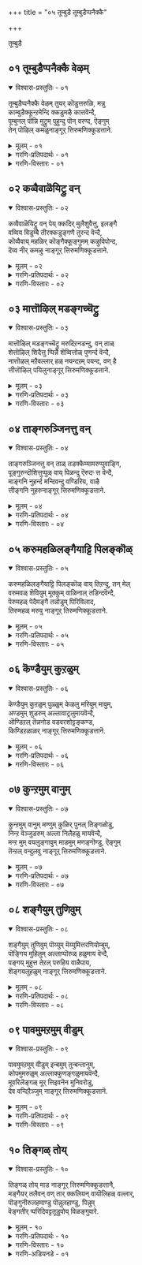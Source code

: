 +++
title = "०५ तूम्बुडै तूम्बुडैप्पनैक्कै"

+++

तूम्बुडै


## ०१ तूम्बुडैप्पनैक्कै वेऴम्

<details open><summary>विश्वास-प्रस्तुतिः - ०१</summary>

तूम्बुडैप्पनैक्कै वेऴम् तुयर् कॊडुत्तरुळि, मन्नु  
काम्बुडैक्कून्ऱमेन्दि क्कडुमऴै कात्तवॆन्दै,  
पूम्बुनल् पॊन्नि मुट्रुम् पुहुन्दु पॊन् वरण्द, ऎङ्गुम्  
तेन् पॊऴिल् कमळुनाङ्गूर् त्तिरुमणिक्कूडत्ताने.
</details>

<details><summary>मूलम् - ०१</summary>

तूम्बुडैप्पनैक्कै वेऴम् तुयर् कॊडुत्तरुळि, मन्नु  
काम्बुडैक्कून्ऱमेन्दि क्कडुमऴै कात्तवॆन्दै,  
पूम्बुनल् पॊन्नि मुट्रुम् पुहुन्दु पॊन् वरण्द, ऎङ्गुम्  
तेन् पॊऴिल् कमळुनाङ्गूर् त्तिरुमणिक्कूडत्ताने.
</details>

<details><summary>गरणि-प्रतिपदार्थः - ०१</summary>

तूम्बु उडै = नाळ\(रन्ध्र\)विरुव, पणै = बिदिरिनन्तॆ इरुव, कै = सॊण्डलिन, वेऴम् = आनॆय, तुयर् = दुःखवन्नु, कॊडुत्तरुळि = कळॆदु अनुग्रहिसिद, मन्नु = समृद्धियागि बॆळॆद, काम्बु उडै = बिदिरिन मॆळॆगळन्नुळ्ळ, कुन्ऱम् = बॆट्टवन्नु, एन्दि = ऎत्तिहिडिदु, कडु मऴै तन्दॆयु\(स्वामियु\), पू पुनल् पॊन्नि = सॊबगिन प्रवाहवन्नुळ्ळ कावेरि नदियु, मुट्रुम् = पूर्तियागि, पुहुन्दु = हरिदु, पॊन् वरण्ड = चिन्नवन्नु तळ्ळिकॊण्डु तरुव, ऎङ्गुम् = ऎल्ल कडॆयू, तेन् पॊऴिल् कमऴुम् = मधुविनिन्द तुम्बिद तोपुगळल्लि परिमळिसुत्तिरुव, नाङ्गूर् = तिरुनाङ्गूरिन, तिरुमणिकूडत्ताने = तिरुमणि कूडम् ऎन्नुव क्षेत्रदल्लि नॆलसिरुववने. 
</details>

<details><summary>गरणि-विस्तारः - ०१</summary>

बिदिरिनन्तॆ उद्दवागि नाळविरुव सॊण्डिलिन आनॆयन्नु अदर दुःखदिन्द पारुमाडि अनुग्रहिसिद मत्तु समृद्धियागि बॆळॆद बिदिरमॆळॆगळन्नुळ्ळ बॆट्टवन्नु ऎत्ति हिडिदु मळॆयन्नु तडॆद स्वामियु सॊबगिन प्रवाहवन्नुळ्ळ कावेरि नदियु पूर्तियागि हरिदु चिन्नवन्नु तळ्ळिकॊण्डु तरुव मत्तु मधुविनिन्द तुम्बिद परिमळिसुव तोपुगळ तिरुनाङ्गूरिन तिरुमणि कूडम् ऎम्ब क्षेत्रदल्लि नॆलसिरुववने. 

तिरुनाङ्गूरिन तिरुमणिकूडम् ऎम्ब क्षेत्रदल्लि अर्चावतारियागि स्वामियु सुन्दरवाद प्रकृतिय नडुवॆ नॆलसिद्दानॆ. अल्लि कावेरि नदियु सॊबगिनिन्द पूर्तियागि प्रवहिसुत्तदॆ. अदु चिन्नवन्नु तळ्ळिकॊण्डु आ क्षेत्रक्कॆ तन्दु हाकुत्तदॆ. अदर दडदल्लि अन्दवाद हसुराद दट्टवाद तोपुगळिवॆ. अवुगळॆल्लवू मधुविनिन्दलू हूगळ कम्पिनिन्दलू तुम्बि तुळुकुत्तवॆ. अल्लि नॆलसिरुव स्वामियू हागॆये मधुरसुन्दरनू परमकृपाळुवू. हिन्दॆ, आनॆयॊन्दक्कॆ ऒदगिद कडुदुःखवन्नु परिहरिसि अदन्नु अनुग्रहिसिद श्रीमन्नारायणने अवनु. बिरुसुमळॆयिन्द गोवुगळन्नू गोवळरन्नू रक्षिसुवुदक्कागि बिदिरुमॆळॆगळिन्द तुम्बिद गोवर्धनगिरियन्ने ऎत्ति हिडिदु मळॆयन्नु तडॆद बालकृष्णने अवनु.
</details>


## ०२ कव्वैवाळॆयिट्रु वन्

<details open><summary>विश्वास-प्रस्तुतिः - ०२</summary>

कव्वैवाळॆयिट्रु वन् पेय् क्कदिर् मुलैशुवैत्तु, इलङ्गै  
वव्विय विडुम्बै तीरक्कडुङ्गणै तुरन्द वॆन्दै,  
कॊव्वैवाय् महळिर् कॊङ्गैक्कूङ्गुमम् कऴुविपोन्द,  
दॆय्व नीर् कमऴु नाङ्गूर् त्तिरुमणिक्कूडत्ताने.
</details>

<details><summary>मूलम् - ०२</summary>

कव्वैवाळॆयिट्रु वन् पेय् क्कदिर् मुलैशुवैत्तु, इलङ्गै  
वव्विय विडुम्बै तीरक्कडुङ्गणै तुरन्द वॆन्दै,  
कॊव्वैवाय् महळिर् कॊङ्गैक्कूङ्गुमम् कऴुविपोन्द,  
दॆय्व नीर् कमऴु नाङ्गूर् त्तिरुमणिक्कूडत्ताने.
</details>

<details><summary>गरणि-प्रतिपदार्थः - ०२</summary>

कव्वै = गद्दलमाडुववळू, वाळ् ऎयिऱु = कत्तियन्तॆ हरितवाद हल्लुगळुळ्ळवळू, वल् = बलिष्ठळू आद, पेय् = राक्षसिय, कदिर् मुलै = हॊळॆयुव मॊलॆयन्नु, शुवैत्तु = रुचिनॊडिदवनू, इलङ्गै = लङ्कॆयन्नु वव्विय = आवरिसिरुव, इडुम्बै = केडु, तीर = मुगियुवन्तॆ, कडुङ्गणै \(कडुकणै\) = क्रूरवाद बाणाळन्नु, तुरन्द = बिट्टवनू आद, ऎन्दै = स्वामियु, कॊव्वैवाय् महळिर् = = तॊण्डॆहणिन तुटिगळुळ्ळमहिळॆयर, कॊङ्गै = स्तनगळिगॆ सवरिद, कुङ्गुमम् = कुङ्कुमवन्नु, कऴुवि = तॊळॆदु \(तॊळॆयुवुदक्कागि\), पोन्द = हरिदु बरुव, दॆय् वम् नीर् = दिव्यवाद तीर्थवु, कमऴुम् = परिमळिसुव, नाङ्गूर् = तिरुनाङ्गूरिन तिरुमणि कूडत्ताने = तिरुमणिकूडम् क्षेत्रद स्वामिये. 
</details>

<details><summary>गरणि-विस्तारः - ०२</summary>

गद्दल माडुववळू, कत्तियन्तॆ हरितवाद हल्लुगळुळ्ळवलू, बलिष्ठळू आद राक्षसिय \(तोरिकॆय\) हॊळॆयुव मॊलॆयन्नु रुचिनोडिदवनू, लङ्कॆयन्नु हिडिदिरुव केडु मुगियुवन्तॆ क्रूरवाद बाणगळन्नु बिट्टवनू आद नम्म स्वामियु तॊण्डेहण्णिन तुटिगळुळ्ळ हॆङ्गसर स्तनगळिगॆ सवरिद कुङ्कुमवन्नु तॊळॆदु \(तॊळॆयुवुदक्कागि\) हरिदु बरुव दिव्यतीर्थवु परिमळिसुव तिरुनाङ्गूरिन तिरुमणिकूडम् ऎम्ब क्षेत्रद स्वामिये. 

तिरुमणिकूडम् क्षेत्रदल्लि हरियुव कावेरिनदियु दिव्यवाद परिमळदिन्द कूडिद तीर्थवुळ्ळद्दु. तॊण्डॆयहण्णिनन्तॆ सॊबगिन चॆन्दुटिगळ सुन्दरियरु अदरल्लि मीयुवाग तम्म स्तनगळिगॆ सवरिकॊण्डिरुव परिमळ कुङ्कुमवन्नु तॊळॆदुहाकुत्तारॆ. आ दिव्यपरिमळवन्ने हॊत्तु तरुवुदु आ नदिय नीरु. अदर दडदल्लिये सर्वेश्वरनु दिव्यसुन्दरनागि, अर्चास्वरूपनागि, नॆलसिद्दानॆ. हिन्दॆ, ऎळॆय कन्दनागिरुवागले क्रूरियू वक्ररूपद कोरॆहल्लुगळ राक्षसियू आद पूतनिय तोरिकॆय हॊळॆयुव मॊलॆय विषपूरितवाद हालन्नु कुडिदु आनन्दिसिद श्रीकृष्णनू, लङ्कॆयल्लि तुम्बिकॊण्डिद्द दुष्टराक्षसकुलवन्ने तन्न तीक्ष्णवाद बाणगळिन्द नाशपडिसिद श्रीरामनू अवने.
</details>


## ०३ मात्तॊऴिल् मडङ्गच्चॆट्रु

<details open><summary>विश्वास-प्रस्तुतिः - ०३</summary>

मात्तॊऴिल् मडङ्गच्चॆट्रु मरुदिऱनडन्दु, वन् ताळ्  
शेत्तॊऴिल् शिदैत्तु प्पिन्नै शॆव्वित्तोळ् पुणर्न्द वॆन्दै,  
नात्तॊऴल् मऱैवल्लार् हळ् नयन्दऱम् पयन्द, वण् है  
त्तीत्तॊऴिल् पयिलुनाङ्गूर् त्तिरुमणिक्कूडत्तानॆ.
</details>

<details><summary>मूलम् - ०३</summary>

मात्तॊऴिल् मडङ्गच्चॆट्रु मरुदिऱनडन्दु, वन् ताळ्  
शेत्तॊऴिल् शिदैत्तु प्पिन्नै शॆव्वित्तोळ् पुणर्न्द वॆन्दै,  
नात्तॊऴल् मऱैवल्लार् हळ् नयन्दऱम् पयन्द, वण् है  
त्तीत्तॊऴिल् पयिलुनाङ्गूर् त्तिरुमणिक्कूडत्तानॆ.
</details>

<details><summary>गरणि-प्रतिपदार्थः - ०३</summary>

मा = कुदुरॆय, तॊऴिल् = कॆलसवु, मडङ्ग = अडगुवन्तॆ माडि, शॆट्रु = \(अदन्नु\) कॊन्दु, मरुदु = मत्तिमरगळु, इऱ = मुरिदुबीळुवन्तॆ, नडन्दु = नडॆदुहोगि, वल् ताळ् = बलवाद कालुगळुळ्ळ, शे = वृषभगळ, तॊऴिल् = कॆलसवन्नु, शिदैत्तु = भङ्गपडिसि, पिन्निअ = नप्पिन्नैदेविय, शॆव्वि तोळ् = कॆम्पगॆ सुन्दरवाद, तोळन्नु, पुणर्न्द = आलिङ्गिसिद, ऎन्दै = स्वामियु, ना = नालगॆय, तॊऴिल् = कॆलसवाद, मऱैवल्लार्‍ हळ् = वेदपारायणवन्नु बल्लवरु, \(परिशुद्धवागि वेदगळन्नुच्चरिसबल्लवरु\) नयन्दु = आसक्तियिन्द, अऱम् = धर्मवन्नु, पयन्द = नडॆसिकॊण्डु \(आचरिसुव\) बरुव, वण् कै = उदारवाद कैगळुळ्ळ, ती = अग्नि, तिऴिल् = कार्यवन्नु, पयलुम् = आचरिसुव नाङ्गूर् = तिरुनाङ्गूरिन, तिरुमणिक्कूडत्ताने = तिरुमणिकूडम् क्षेत्रद स्वामिये. 
</details>

<details><summary>गरणि-विस्तारः - ०३</summary>

कुदुरॆय कॆलसवन्नु अडगिसि अदन्नु कॊन्दु, मत्तीमरगळु मुरिदु बीळुवन्तॆ अवुगळ नडुवॆ नडॆदु होगि, बलवाद कालुगळुळ्ळ वृषभगळ कॆलसवन्नु भङ्गपडिसि, नप्पिन्नैदेविय कॆन्दावरॆयन्तॆ सुन्दरवाद तोळन्नु आलिङ्गिसिद स्वामियु, नालगॆय कॆलसवाद वेदगळन्नुच्चरिसबल्ल, आसक्तियिन्द धर्मवन्नाचरिसुव, उदारवाद कैगळुळ्ळवरु अग्निकार्यदल्लि तॊडगिरुववरु वासिसुव तिरुनाङ्गूरिन तिरुमणिकूडम् क्षेत्रद स्वामिये. 

तिरुनाङ्गूरिन तिरुमणिक्कूडम् क्षेत्रदल्लि वासिसुवरुविद्यावन्तरु. अवरु ऎडॆबिडदॆ वेदगळन्नु पठिसुत्ता, इतररिगॆ कलिसुत्ता कालकळॆयुत्तारॆ. अवरु धर्मिष्ठरु. धर्मवन्नु स्वल्पवू तप्पदॆ आचरिसुत्तारॆ. मूरुवेळॆगळल्लि अग्निकार्यवन्नु माडुत्तारॆ. अवरु कॊडुगैयवरु. आ क्षेत्रदल्लि सर्वेश्वरनु दिव्यसुन्दरनागि अर्चास्वरूपनागि नॆलसिद्दानॆ. अवनु अद्भुतसाहसगळन्नु नडॆसि अच्चरिगॊळिसिद श्रीकृष्णने. बालकनागिद्दाग, अवनन्नु कॊल्ललु कुदुरॆय रूपवन्नु तळॆदु अवन मेलॆ नुग्गि बन्द केशि ऎम्ब राक्षसनन्नु, अवन तॆरॆद बायॊळक्कॆ तन्न तोळन्नु तूरिसि, बायन्नु सीळि कॊन्दु हाकिदनु. दिट्टवागि ऎत्तरवागि बॆळॆदु निन्तिद्द ऎरडु \(अवळि\) मत्ति मरगळ नडुवॆ अम्बॆगाळिट्टु नडॆदु होगि, अवॆरडन्नू मुरिदुबीळिसिदनु. अवनु दॊड्डवनाद बळिक, महाबलिष्ठवाद एळु ऎत्तुगळन्नु अवनॊब्बने अडगिसिदनु. आ साहसकार्यक्कॆ शुल्कवाद नप्पिन्नैदेवियन्नु मदुवॆयादनु.
</details>


## ०४ ताङ्गरुञ्जिनत्तु वन्

<details open><summary>विश्वास-प्रस्तुतिः - ०४</summary>

ताङ्गरुञ्जिनत्तु वन् ताळ् तडक्कैम्मामरुप्पुवाङ्गि,  
पूङ्गुरुन्दॊशित्तुप्पुळ् वाय् पिळन्दु ऎरुदर्‍ त्त वॆन्दै,   
माङ्गनि नुहर्न्द मन्दिवन्दु वण्डिरिय, वाऴै  
त्तीङ्गनि नुहरुनाङ्गूर् त्तिरुमणिक्कूडत्ताने.
</details>

<details><summary>मूलम् - ०४</summary>

ताङ्गरुञ्जिनत्तु वन् ताळ् तडक्कैम्मामरुप्पुवाङ्गि,  
पूङ्गुरुन्दॊशित्तुप्पुळ् वाय् पिळन्दु ऎरुदर्‍ त्त वॆन्दै,   
माङ्गनि नुहर्न्द मन्दिवन्दु वण्डिरिय, वाऴै  
त्तीङ्गनि नुहरुनाङ्गूर् त्तिरुमणिक्कूडत्ताने.
</details>

<details><summary>गरणि-प्रतिपदार्थः - ०४</summary>

ताङ्ग = भरिसलारद, अरु शिनत्तु= उग्रकोपद, वल् ताळ् = बलवाद कालुगळ, तडकै = दॊड्ड सॊण्डलिन, मा =आनॆय, मरुप्पु = दन्तवन्नु, वाङ्गि = मुरिदिट्टु, पू = हूबिट्टिरुव, कुरुन्दु = कुरुन्दमरवन्नु \(मत्तीमरवन्नु\), ऒशित्तु = मुरिदुहाकि, पुळुवाय् = पक्षिय बायन्नु, पिळन्दु = सीळि हाकि, ऎरुदु = ऎत्तुगळन्नु, अडर् त्त = अडगिसिद, ऎन्दै = स्वामियु, माकनि = माविनहण्णुगळन्नु, नुहर्न्द = उण्ड, मन्दि = कोतियु, वन्दु = बन्दु, वण्डु इरिय = दुम्बिगळु चॆदरिहोगुवन्तॆ, तीम् = मधुरवाद, वाळै कनि= बाळॆय हण्णुगळन्नु, नुहरुम् = तिन्नुव, नाङ्गूर् = तिरुनाङ्गूरिन, तिरुमणिक्कूडात्ताने = तिरुमणिगूडम् क्षेत्रद स्वामिये. 
</details>

<details><summary>गरणि-विस्तारः - ०४</summary>

ताळलारदष्टु उग्रकोपद, बलवाद कालुगळ, दॊड्ड सॊण्डिलिन, आनॆय दन्तवन्नु मुरिदिट्टु, हूबिट्टिरुव मत्तीमरगळन्नु मुरिदुहाकि, पक्षियबयन्नु सीळि, ऎत्तुगळन्नु अडगिसिद स्वामियु माविनहण्णुगळन्नु तिन्दु कोतिगळु बन्दु, दुम्बिगळु चॆदरि होगुवन्तॆ मधुरवाद बाळॆय हण्णुगळन्नु तिन्नुव तिरुनाङ्गूरिन तिरुमणिक्कूडम् क्षेत्रद स्वामिये. 

तिरुमणिक्कूडम् क्षेत्रदल्लि माविन हण्णुगळू बाळॆय हण्णुगळू हेरळवागि बॆळॆयुत्तवॆ. अवुगळ मधुवन्नु सेविसलु दुम्बिगळ हिण्डुगळु आ मरगळल्लि मुसुरिकॊण्डिरुत्तवॆ. आदरॆ, अल्लिगॆ नुग्गि बन्द कोतिगळु आ दुम्बिगळन्नु चॆदरिसि, माविन हण्णुगळन्नू बाळॆय हण्णुगळन्नू सन्तोषदिन्द तिन्दु आनन्दिसुत्तवॆ. आ क्षेत्रदल्लि मधुरवाद रूपदल्लि सर्वेश्वरनु नॆलसिद्दानॆ. अवने, हिन्दॆ, श्रीकृष्णनागि अवतरिसिदनु. अवनु चिक्कवनादागले अवळि मत्तीमरगळन्नु मुरिदुबीळिसिदनु. कडुकोपदिन्द अवनन्नु कॊल्ललु अवन मेलॆ नुग्गि बन्द कुवलयापीडवॆम्ब मद्दानॆय दन्तगळन्नु मुरिदु हाकिदनु. अवनन्नु कॊल्ललु बन्द बकपक्षिय \(बकासुरन\) कॊक्कुगळन्नु हिडिदु, सीळि, कॊन्दनु. दॊड्डवनाद मेलॆ अवने बलिष्ठवाद एळु ऎत्तुगळन्नू ऒब्बने ऎदुरिसि कट्टिहाकिदनु. इन्थ अपरिमित सामर्थ्यवुळ्ळवनु स्वामि.
</details>


## ०५ करुमहळिलङ्गैयाट्टि पिलङ्कॊळ्

<details open><summary>विश्वास-प्रस्तुतिः - ०५</summary>

करुमहळिलङ्गैयाट्टि पिलङ्कॊळ् वाय् तिऱन्दु, तन् मेल्  
वरुमवळ् शॆवियुम् मूक्कुम् वाळिनाल् तडिन्दवॆन्दै,  
पॆरुमहळ् पेदैमङ्गै तन्नॊडुम् पिरिविलाद,  
तिरुमहळ् मरुवु नाङ्गूर् तिरुमणिक्कूडत्ताने.
</details>

<details><summary>मूलम् - ०५</summary>

करुमहळिलङ्गैयाट्टि पिलङ्कॊळ् वाय् तिऱन्दु, तन् मेल्  
वरुमवळ् शॆवियुम् मूक्कुम् वाळिनाल् तडिन्दवॆन्दै,  
पॆरुमहळ् पेदैमङ्गै तन्नॊडुम् पिरिविलाद,  
तिरुमहळ् मरुवु नाङ्गूर् तिरुमणिक्कूडत्ताने.
</details>

<details><summary>गरणि-प्रतिपदार्थः - ०५</summary>

करुमहळ् = कनिकरविल्लदवळाद, इलङ्गैयाट्टि = लङ्कापट्टणक्कॆ ऒडॆयलू आदवळु, बिलम् कॊळ् = बिलद हागॆ इरुव, वाय् तिऱन्दु = बायि तॆरॆदु, तन् मेल् = तन्न मेलॆ, वरुमवळुम् = बरुववळ, शॆवियुम् मूक्कुम् = किवियन्नूमूगन्नू, वाळिनाल् = कत्तियिन्द, तडिन्द = कॊय्दु हाकिद, ऎन्दै = नन्न स्वामियु, पॆरुमहळ् = हिरिमॆयुळ्ळवळू, पेदै = मुग्धळू, आद, मङ्गै तन्नॊडुम् = देवियॊडनॆयू, पिरिवु इलाद= अगलिकॆयिल्लद, तिरुमहळ् = श्रीदेवियॊडनॆयू, मरुवु = नित्यवासमाडुव, नाङ्गूर् = तिरुनाङ्गूरिन, तिरुमणिक्कूडत्तानॆ = तिरुमणिक्कूडम् क्षेत्रद स्वामिये. 
</details>

<details><summary>गरणि-विस्तारः - ०५</summary>

कनिकरविल्लदवळू लङ्कापट्टणक्कॆ ऒडॆयळू आदवळु बिलद \(गुहॆय\) हागॆ इरुव बायि तॆरॆदु तन्न मेलॆ बन्दवळ किवियन्नू मूगन्नू कत्तियिन्द कॊय्दु हाकिद स्वामियु हिरिमॆयुळ्ळवळू मुग्धॆयू आद देवियॊडनॆयू अगलिकॆयिल्लद श्रीदेवियॊडनॆयू नित्यवासमाडुव तिरुनाङ्गूरिन तिरुमणिक्कूडम् क्षेत्रद स्वामिये. 

तिरुमणिक्कूडम् क्षेत्रदल्लि श्रीदेविभूदेविगळॊडनॆ नॆलसिरुव स्वामिये हिन्दॆ. श्रीरामनागि अवतरिसि, अवन मेलॆ गुहॆयन्तिरुव बायन्नु तॆरॆदु, अवनन्नु हिंसिसलु, नुग्गि बन्दशूर्पनखिय किविमूगुगळन्नु कॊय्दु अवळन्नु शिक्षिसिद्दु. 

भगवन्तन वक्षस्थलदल्लिये श्रीदेवियु ऎडॆबिडदॆ नॆलसिरुवुदरिन्द अवळ भगवन्तनिन्द ऎन्दॆन्दिगू अगलिकॆयिल्लदवळु.

पञ्चवटियल्लि श्रीरामनु सीतालक्ष्मणरॊडनॆ वनवासदल्लिद्दाग, लङ्कॆय राजनाद रावणासुरन तङ्गियाद शूर्पनखियु रामनन्नु कण्डु मोहिसिदळु. तन्नन्नु मदुवॆयागॆन्दू, अदक्कॆ अड्डियागिरुव सीतॆयन्नु तानु नुङ्गिबिडुवुदागियू हेळुत्ता अवळु दॊड्ड बायि तॆरॆदु मुन्नुग्गिदाग, लक्ष्मणनु अवळ किविमूगुगळन्नु कॊय्दु हाकि, अवळन्नु अपमानपडिसिदनु.
</details>


## ०६ कॆण्डैयुम् कुऱळुम्

<details open><summary>विश्वास-प्रस्तुतिः - ०६</summary>

कॆण्डैयुम् कुऱळुम् पुळ्ळुम् केऴलु मरियुम् मावुम्,  
अण्डमुम् शुडरुम् अल्लावाट्रलुमायवॆन्दै,  
ऒण्डिऱल् तॆन्ननोड वडवरशोट्टङ्कण्ड,  
किण्डिऱळाळर् नाङ्गूर् त्तिरुमणिक्कूडत्तानॆ.
</details>

<details><summary>मूलम् - ०६</summary>

कॆण्डैयुम् कुऱळुम् पुळ्ळुम् केऴलु मरियुम् मावुम्,  
अण्डमुम् शुडरुम् अल्लावाट्रलुमायवॆन्दै,  
ऒण्डिऱल् तॆन्ननोड वडवरशोट्टङ्कण्ड,  
किण्डिऱळाळर् नाङ्गूर् त्तिरुमणिक्कूडत्तानॆ.
</details>

<details><summary>गरणि-प्रतिपदार्थः - ०६</summary>

कॆण्डैयुम् = मीनू, कुऱळुम् = वामननू, पुळ्ळुम् = हंसवू, केऴलुम् = वराहवू, अरियुम् = नरसिंहनू, मावुम् = कुदुरॆयू, अण्डमुम् = ब्रह्माण्डवू, शुडरुम् = सूर्यचन्द्ररू, अल्ला आट्रलुम् = इतर ऎल्ला विशिष्टगुणगळुळ्ळ वस्तुगळू, आय = आगिरुव, ऎन्दै = स्वामियु, ऒण् तिऱल् = साटियिल्लद पराक्रमियाद, तॆन्नन् = दक्षिण्द \(पाण्ड्यदेशद\) राजनु, ओड = सोतु होगुवन्तॆयू, वड अरशु = उत्तरद \(पाण्ड्यनाडिन उत्तरद\) अरसु\(चोळराजनु\), ओट्टम् कण्ड = ओडुवन्तॆ माडिद, तिण् त्तिऱलाळर् = महापराक्रमिगळिरुव नाङ्गूर्= तिरुनाङ्गूरिन, तिरुमणिक्कूडत्ताने = तिरुमणिक्कूडम् क्षेत्रद स्वामिये. 
</details>

<details><summary>गरणि-विस्तारः - ०६</summary>

मीनू, वामननू, हंसवू, वराहवू, नरसिंहनू, कुदुरॆयू, ब्रह्माण्डवू, सूर्यचन्द्ररू, इतर ऎल्ला विशिष्टगुणगळुळ्ळ वस्तुगळू आगिरुव स्वामियु साटियिल्लद पराक्रमियाद पाण्ड्यराजनु सोतुहोगुवन्तॆयू, चोळराजनु ओडिहोगुवन्तॆयू माडिद महापराक्रमिगळु वासिसुव तिरुनाङ्गूरिन तिरुमणिक्कूडम् क्षेत्रद स्वामिये. 

तिरुमणिक्कूडम् क्षेत्रदल्लि वासिसुववरु महापराक्रमिगळु. आ क्षेत्रवन्नु आक्रमिसिकॊळ्ळलु बन्द दक्षिणद पाण्ड्यराजनू, उत्तरद चोळराजनू सोतु ओडिहोगुवन्तॆ माडिद कीर्तियुळ्ळवरु अवरु. अल्लि नॆलसिरुव सर्वेश्वरन पादसेवकरागि अवन अनुग्रहक्कॆ पात्रराद्दरिन्दले अवरिगॆ असदृशवाद आ पराक्रम. आ स्वामियु परमसमर्थनु. हिन्दॆ अवनु नाना अवतारगळन्नॆत्तिदवनु. ऒन्दॊन्दु अवतारदल्लू अवन कॆलसवॆन्दरॆ दुष्टशिक्षण मत्तु शिष्टरक्षण मत्तु भूभारनिरसन. भगवन्तनु मीनागि वेदगळन्नु उद्धरिसिदनु. नरसिंहनागि मत्तनाद हिरण्यकशिपुवन्नु कॊन्दु, अवन मगनाद सद्भक्तनाद प्रह्लादनन्नु अनुग्रहिसिदनु. कुदुरॆय रूपवन्नु तळॆदु ऎन्दरॆ हयग्रीव अवतारियागि वेदगळन्नु उद्धरिसिदनु. इवॆल्ल अल्लदॆ, तानु सृष्टिसिद ब्रह्माण्डवे आगि, जगज्ज्योतिगळॆनिसिद चन्द्रसूर्यरागि, सृष्टियल्लि विशिष्टगुणगळुळ्ल ऎल्ल वस्तुगळु आगि बॆळगिदनु. ऒट्टिनल्लि सृष्टिगॆ कारणनादवनू अवने, सृष्टियल्लिरु ऎल्ल वस्तुगळु अवने मत्तु अवुगळॆल्लदरॆ अन्तर्यामियागि अवुगळ निर्वाहकनागि इरुववनू अवने.
</details>


## ०७ कुन्ऱमुम् वानुम्

<details open><summary>विश्वास-प्रस्तुतिः - ०७</summary>

कुन्ऱमुम् वानुम् मण्णुम् कुळिर् पुनल् तिङ्गळोडु,  
निन्ऱ वॆञ्जुडरुम् अल्ला निलैहळु मायवॆन्दै,  
मन्ऱ मुम् वयलुङ्गावुम् माडमुम् मणङ्गॊण्डु, ऎङ्गुम्  
तॆन्ऱल् वन्दुलवु नाङ्गूर् त्तिरुमणिक्कूडत्ताने.
</details>

<details><summary>मूलम् - ०७</summary>

कुन्ऱमुम् वानुम् मण्णुम् कुळिर् पुनल् तिङ्गळोडु,  
निन्ऱ वॆञ्जुडरुम् अल्ला निलैहळु मायवॆन्दै,  
मन्ऱ मुम् वयलुङ्गावुम् माडमुम् मणङ्गॊण्डु, ऎङ्गुम्  
तॆन्ऱल् वन्दुलवु नाङ्गूर् त्तिरुमणिक्कूडत्ताने.
</details>

<details><summary>गरणि-प्रतिपदार्थः - ०७</summary>

कुन्ऱमुम् = बॆट्टगळू, वानुम् = बानू, मण्णुम् = भूमियू, कुळिर् पुनल् = तम्पाद प्रवाहगळू, तिङ्गळोडु = चन्द्रनू, निन्ऱ = नॆलॆयागिरुव, वॆम् शुडरुम् = सूर्यनू, अल्ला = इतर, निलैहळुम् = ऎल्ला नॆलॆगळू, आय = आगिरुव, वयलुम् = गद्दॆ बयलुगळू, कावुम् = तोटगळू, माडमुम् = महडिमनॆगळू, तॆन्ऱल् = तॆङ्कण गाळियु, मणम् कॊण्डु = परिमळवन्नु तुम्बिकॊण्डु, वन्दु = बन्दु, उलवुम् = हरिदाडुव \(बीसुव\), नाङ्गूर् = तिरुनाङ्गूरिन, तिरुमणिक्कूडत्ताने = तिरुमणिक्कूडम् क्षेत्रद स्वामिये. 
</details>

<details><summary>गरणि-विस्तारः - ०७</summary>

बॆट्टगळू बानू, नॆलवू, तम्पाद प्रवाहगळू \(सरोवरगळू\), चन्द्रनू, नॆलॆयागिरुव सूर्यनू, अल्लदॆ इतर ऎल्ला नॆलॆगळू आगिरुव स्वामियु दॊड्डबीदिगळू, गद्दॆ बयलुगळू, तोटगळू, महडिमनॆगळू, परिमळवन्नु तुम्बिकॊण्डु बन्दु बीसुव तॆङ्कणगाळियू उळ्ळ तिरुनाङ्गूरिन तिरुमणिक्कूडम् क्षेत्रद स्वामिये. 

पञ्चभूतगळाद नॆल, नीरु, गाळि, बॆळकु, आकाशगळु अवुगळिन्द आद ऎल्ल बगॆय वस्तुगळू ऎन्दरॆ बॆट्टगळु, भूमि, तम्पाद प्रवाहगळु, सरोवरगळु, चन्द्रसूर्यरु मत्तु इतर नक्षत्रवे मॊदलाद इतर नॆलॆयागिरुव वस्तुगळू आगिरुववनु भगवन्तने. दिव्यसुन्दरनाद अवनु नॆलसलु योग्यवागिरुवन्तॆ तिरुनाङ्गूरिन तिरुमणिक्कूडम् क्षेत्रवू सह विशालवाद बीदिगळिन्दलू, विस्तारवाद गद्दॆबयलुगळिन्दलू, सॊम्पाद तोपुतोटगळिन्दलू, अन्दवाद महडिमनॆगळिन्दलू कूडि शोभिसुत्तदॆ. तॆङ्कणगाळियू सह परिमळवन्नु तुम्बिकॊण्डु बन्दु अल्लि सुळिदाडुत्तदॆ. कण्मनगळन्नु ऎल्ल बगॆयल्लू तणिसुव आ क्षेत्रदल्लि मोहन मूर्तियागि भगवन्तनु कङ्गॊळिसुत्तानॆ.
</details>


## ०८ शङ्गैयुम् तुणिवुम्

<details open><summary>विश्वास-प्रस्तुतिः - ०८</summary>

शङ्गैयुम् तुणिवुम् पॊय्युम् मॆय्युमित्तरणियोम्बुम्,  
पॊङ्गिय मुहिलुम् अल्लाप्पॊरुळ् हळुमाय वॆन्दै,  
पङ्गय् मुहुत्त तेऱल् परुहिय वाळैपाय,  
शॆङ्गयलुहळुम् नाङ्गूर् त्तिरुमणिक्कूडत्ताने.
</details>

<details><summary>मूलम् - ०८</summary>

शङ्गैयुम् तुणिवुम् पॊय्युम् मॆय्युमित्तरणियोम्बुम्,  
पॊङ्गिय मुहिलुम् अल्लाप्पॊरुळ् हळुमाय वॆन्दै,  
पङ्गय् मुहुत्त तेऱल् परुहिय वाळैपाय,  
शॆङ्गयलुहळुम् नाङ्गूर् त्तिरुमणिक्कूडत्ताने.
</details>

<details><summary>गरणि-प्रतिपदार्थः - ०८</summary>

शङ्गैयुम् = शङ्कॆयू, तुणिवुम् = नम्बिकॆयू, पॊय्युम् = असत्यवू, मॆय्युम् = सत्यवू, इ-तरणि = ई भूमियन्नु, ओम्बुम् = अभ्युदयगॊळिसुव, पॊङ्गिय = आर्भतिसुव, मुहिलुम् = मुगिलू, अल्ला = अल्लदॆ, पॊरुळ् हळुम् = इतर ऎल्ला वस्तुगळू, आय = आगिरुव, ऎन्दै = स्वामियु, पङ्गयम् = तावरॆ हूगळु, उहत्त = उक्किसुव, तेऱल् = मकरन्दवन्नु, परुहिय = कुडियुव, वाळै = बाळॆमीनुगळु, पाय = अत्तित्त हरिदाडुव, शॆम् कयल् = कॆम्पु कयलु मीनुगळु, उहळुम् = चिम्मि नॆगॆदाडुव, नाङ्गूर् = तिरुनाङ्गूरिन, तिरुमणिक्कूडत्ताने = तिरुमणिक्कूडम् क्षेत्रद स्वामिये. 
</details>

<details><summary>गरणि-विस्तारः - ०८</summary>

अनुमानवू, नम्बिकॆयू, असत्यवू, सत्यवू, ई भूमियन्नु अभ्युदयगॊळिसुव आर्भतिसुव मुगिलू, अवल्लदॆ, इतर ऎल्ला वस्तुगळु आगिरुव स्वामियु, तावरॆय हूगळु उक्किसुव मकरन्दवन्नु कुडिद \(कुडियुव\) बाळॆमीनुगळु अत्तित्त हरिदाडुत्तिरुव, कॆम्पुकयलु मीनुगळु चिम्मि नॆगॆदाडुत्तिरुव तिरुनाङ्गूरिन तिरुमणिक्कूडम् क्षेत्रद स्वामिये. 

भगवन्तनु साकार मत्तु निराकार ऎन्दु वेदगळु हेळुत्तवॆ. इदरल्लि यावुदु सरि? यावुदु सरियल्ल? – हीगॆ योचिसुवुदु ’अनुमान’ – अनिश्चितवाद ज्ञान. वेदगळु सत्यवन्ने नुडियुत्तवॆ. भगवन्तनु साकारनू सरि, निराकारनू सरि – हीगॆ योचिसुवुदु ’नम्बिकॆ’ – निश्चितज्ञान. 

जगत्तिन ऒळ्ळॆयदक्कागि दुडियुववनिगॆ भगवन्तनु सत्यस्वरूपि. जगत्तिन हितवे सत्य. अदे भगवन्त. जगत्तिगॆ कॆडकु माडुववनिगॆ, सुळ्ळुगारनिगॆ, वञ्चकनिगॆ, भगवन्तनु असत्य स्वरूपि. भगवन्तनल्लि नम्बिकॆ इरुववनिगॆ भगवन्त सत्यस्वरूपि. नम्बिकॆ इल्लदवरिगॆ अवनु असत्यस्वरूपि. 

भूमिय मेलॆ मळॆगरॆयुवुदु मोड. मळॆयिन्द भूमि फलिसुवुदु. अदरिन्द पशु, पक्षि, मॊदलादुवॆल्लवू अभिवृद्धिगॊळ्ळुवुवु. हीगॆ भूमियन्नु अभ्युदयगॊळिसुव मुगिलिन स्वरूपवे भगवन्त. 

भगवन्तनु नॆलसिरुव तिरुमणिक्कूडम् क्षेत्रदल्लि, तावरॆगळु अन्दवागि अरळुवुवु. मकरन्दवन्नु उक्कि हरिसुवुवु. नीरिनल्लि वासिसुव बाळॆय मीनुगळु आ मकरन्दवन्नु कुडिदु आनन्ददिन्द अत्तित्त हरिदाडुवुवु. कॆम्पु कयलु मीनुगळू सह मकरन्दवन्नु कुडिदु चिम्मि नॆगॆदाडुवुवु. हीगॆ चेतनाचेतनगळन्नॆल्ल निर्वहिसुववनु भगवन्तने.
</details>


## ०९ पावमुमऱमुम् वीडुम्

<details open><summary>विश्वास-प्रस्तुतिः - ०९</summary>

पावमुमऱमुम् वीडुम् इन्बमुम् तुन्बन्तानुम्,  
कोपमुमरुळुम् अल्लाक्कुणङ्गळुमायवॆन्दै,  
मूवरिलॆङ्गळ् मूर् त्तिइवनॆन मुनिवरोडु,  
देव वन्दिऱैञ्जुम् नाङ्गूर् त्तिरुमणिक्कूडत्तानॆ.
</details>

<details><summary>मूलम् - ०९</summary>

पावमुमऱमुम् वीडुम् इन्बमुम् तुन्बन्तानुम्,  
कोपमुमरुळुम् अल्लाक्कुणङ्गळुमायवॆन्दै,  
मूवरिलॆङ्गळ् मूर् त्तिइवनॆन मुनिवरोडु,  
देव वन्दिऱैञ्जुम् नाङ्गूर् त्तिरुमणिक्कूडत्तानॆ.
</details>

<details><summary>गरणि-प्रतिपदार्थः - ०९</summary>

पावमुम् = पापवू, अऱमुम् = पुण्यवू, वीडुम् = नॆलॆयू \(मोक्षवू\), इन्बमुम् = सुखवू, तुन्बम् तानुम् = दुःखवू, कोवमुम् = कोपवू, अरुळुम् = अनुग्रहवू, अल्ला = अल्लदॆ, कुणङ्गळुम् = ऎल्ला गुणगळू, आय= आगिरुव, ऎन्दै = स्वामियु, मूवरिल् = मूवरल्लि \(त्रिमूर्तिगळल्लि\), ऎङ्गळ् मूर् त्ति = नम्म मूर्तियु, इवन् ऎन = ई मूर्तिये ऎन्दु तिळिदु, मुनिवरोडु = महर्षिगळॊडनॆ, तेवर् = देवतॆगळु, वन्दु = \(इल्लिगॆ\) बन्दु, इऱैञ्जुम् = नमस्करिसुव, नाङ्गूर् = तिरुनाङ्गूरिन, तिरुमणिक्कूडत्तानॆ = तिरुमणिक्कूडम् क्षेत्रद स्वामिये. 
</details>

<details><summary>गरणि-विस्तारः - ०९</summary>

पापवू, पुण्यवू, नॆलॆयू \(मोक्षवू\), सुखवू, दुःखवू, कोपवू, अनुग्रहवू, अल्लदॆ, ऎल्ला गुणगळू आगिरुव स्वामियु त्रिमूर्तिगळल्लि नम्म मूर्ति इवने ऎन्दु तिळिदु, महर्षिगळु देवतॆगळू \(इल्लिगॆ\) बन्दु नमस्करिसुव तिरुनाङ्गूरिन तिरुमणिक्कूडम् क्षेत्रद स्वामिये. 

माडबारद्दु माडुवुदु पाप. माडबेकाद्दन्नु माडुवुदु पुण्य. तानु माडिद कॆलसदिन्द तनगू इतररिगू हितवॆनिसिदरॆ अदु सुख. अदक्कॆ विरुद्धवागि कॆलस माडि अहितवन्नुण्टु माडिदरॆ दुःख. जीवनिगॆ शाश्वतवाद नॆलॆये मोक्ष अथवा परमपद. देह मनस्सुगळ मेलॆ निट्टिलदन्तागुव इतररिगॆ दुःखवन्नु तरुव व्यापारवे कोप. प्रसन्नवाद मनस्सिनिन्द इतररिगॆ हर्षवन्नू सन्तोषवन्नू तृप्तियन्नू तरुव व्यापारवे कृपॆ. 

आळ्वाररु हेळुत्तारॆ- पाप, पुण्य, सुख, दुःख, कोप, कृपॆ – इवुगळॆल्लवू भगवन्तने. जीवन शाश्वतवाद नॆलॆयाद परमपद अथवा मोक्षवॆम्बुदू अवने. अल्लदॆ, अवनु सत्व, रजस्सु, तमस्सुगळॆम्ब गुणगळु आगिद्दानॆ. ऎन्दरॆ, भगवन्तनु क्रियारूपनु. अवने अज, हरि, हर ऎम्ब त्रिमूर्तिगळू आगिद्दानॆ. ऒन्दॊन्दु रूपदल्लि अवनु ऒन्दॊन्दु कार्यदल्लि तॊडगिरुत्तानॆ. सृष्टिकार्यदल्लि निरतनादवनु अजनु. सृष्टियागिरुवुदॆल्लवन्नू नाशपडिसुववनु हरनु. अवनु लयकर्त. हरियादरो सृष्टियाद वस्तुगळन्नॆल्ल रक्षिसुव कार्यदल्लि निरतनु. आद्दरिन्द, सनकादि महर्षिगळू, ब्रह्मादि देवतॆगळू तिरुनाङ्गूरिन तिरुमणिक्कूडम् क्षेत्रदल्लि नॆलसिरुव दिव्यसुन्दरमूर्तियु आ त्रिमूर्तिगळ पैकि हरिये ऎन्दु निर्धरिसिद्दारॆ. अल्लिगॆ बन्दु भगवन्तन पादगळिगॆ ऎरगि पूजिसि कृतार्थरागुत्तारॆ. तिरुमणिक्कूडम् क्षेत्रवु हीगॆ दिव्यवादद्दु मत्तु पवित्रवादद्दु. भक्तजनरु बन्दु भगवन्तन पादाश्रयवन्नु पडॆयतक्कद्दु.
</details>


## १० तिङ्गळ् तोय्

<details open><summary>विश्वास-प्रस्तुतिः - १०</summary>

तिङ्गळ् तोय् माड नाङ्गूर् त्तिरुमणिक्कूडत्तानै,  
मङ्गैयर् तलैवन् वण् तार् क्कलियन् वायॊलिहळ् वल्लार्,  
पॊङ्गुनीरुलहमाण्डु पॊन्नुलहाण्डु, पिन्नुम्  
वॆङ्गतीर् प्परिदिवट्टतूडुपोय् विळङ्गुवारे.
</details>

<details><summary>मूलम् - १०</summary>

तिङ्गळ् तोय् माड नाङ्गूर् त्तिरुमणिक्कूडत्तानै,  
मङ्गैयर् तलैवन् वण् तार् क्कलियन् वायॊलिहळ् वल्लार्,  
पॊङ्गुनीरुलहमाण्डु पॊन्नुलहाण्डु, पिन्नुम्  
वॆङ्गतीर् प्परिदिवट्टतूडुपोय् विळङ्गुवारे.
</details>

<details><summary>गरणि-प्रतिपदार्थः - १०</summary>

तिङ्गळ् तोय् = बॆळदिङ्गळल्लि मुळुगिरुव, माडम् = महडि मनॆगळ, नाङ्गूर् = तिरुनाङ्गूरिन, तिरुमणिक्कूडत्तानै = तिरुमणिक्कूडम् क्षेत्रद स्वामियन्नुकुरितु, मङ्गैयर् तलैवन् = मङ्गैजनर राजनू, वण् तार् = अन्दवाद मालॆयन्नु धरिसिदवनू, आद कलियन् = कलियनु \(तिरुमङ्गै आळ्वाररु\), वाय् ऒलिहळ् वल्लार् = हेळिद पाशुरगळन्नु बल्लवरु, पॊङ्गु नीर् उलहम् आण्डु = कडलिनिन्द सुत्तुवरिदिरुव भूमण्डलवन्नुआळि, पॊन् उलहु आण्डु = स्वर्गलोकवन्नु आळि, पिन्नुम् = बळिक, वॆम् कदिर् = उष्णकिरणगळु, परिदि वट्टत्तु ऊडु = सुत्तुवरिदिरुव \(परिधियल्लिरुव\) मण्डलद नडुवॆ \(मार्गवागि\), पोय् = होगि, विळङ्गुवारे = बॆळगुववरे आगुत्तारॆ. 
</details>

<details><summary>गरणि-विस्तारः - १०</summary>

बॆळदिङ्गळल्लि मुळुगिरुव महडिमनॆगळतिरुनाङ्गूरिन तिरुमणिक्कूडम् क्षेत्रद स्वामियन्नु कुरितु मङ्गैजनर राजनू, अन्दवाद मालॆयन्नु धरिसिदवनूआद कलियन् ऎम्बुवनु \(तिरुमङ्गै आळ्वाररु\), हेळिद पाशुरगळन्नु बल्लवरु कडलिनिन्द सुत्तुवरिदिरुव भूमण्डलवन्नु आळि, स्वर्गलोकवन्नाळि, बळिक उष्णकिरणगळ परिधियुळ्ळ सूर्यमण्डलद मार्गवागि होगि बॆळगुववरे आगुत्तारॆ. 

तिरुनाङ्गूरिन तिरुमणिक्कूडम् क्षेत्रदल्लि अर्चावतारियागि नॆलसिरुव भगवन्तनन्नु कुरितु तिरुमङ्गै आळ्वाररु ई हत्तु पाशुरगळन्नु रचिसि हाडिद्दारॆ. इवुगळन्नु चॆन्नागि अरितुकॊण्डिरुववरु भूलोकदल्लि आदर्शजीवनवन्नु नडॆसि, कीर्तिगळिसुत्तारॆ. बळिक, अवरु स्वर्गलोकदल्लि ऎल्ल बगॆय सुखवन्नू अनुभविसुत्तारॆ. आ बळिक, अवरु सूर्यमण्डलद मध्यदल्लि होगुव मार्गवन्नु अनुसरिसि होगि, परमपदवन्नु सेरुत्तारॆ. अमररागि, अल्लि शाश्वतानन्दवन्नु अनुभविसुत्तारॆ. इदु ई तिरुमॊऴिय फलश्रुति. 


</details>

<details><summary>गरणि-अडियनडे - ०१</summary>

तूम्बु, कव्वै, मत्तॊऴिल्, ताङ्गरुम्, करुमहळ्, कॆण्डै, कुन्ऱम्, शङ्गै, पावम्, तिङ्गळ्, \(तावळन्दु\) .
</details>

